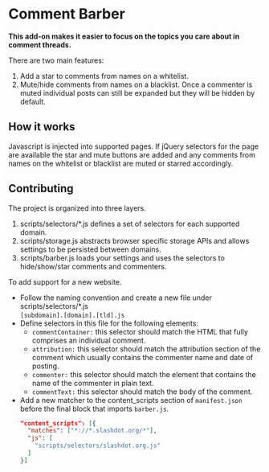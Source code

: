 # Comment Barber
**This add-on makes it easier to focus on the topics you care about in comment threads.**

There are two main features:

1) Add a star to comments from names on a whitelist.
2) Mute/hide comments from names on a blacklist. Once a commenter is muted individual posts can still be expanded but they will be hidden by default.

## How it works

Javascript is injected into supported pages. If jQuery selectors for the page are available the star and mute buttons are added and any comments from names on the whitelist or blacklist are muted or starred accordingly.

## Contributing

The project is organized into three layers.

1) scripts/selectors/*.js defines a set of selectors for each supported domain.
2) scripts/storage.js abstracts browser specific storage APIs and allows settings to be persisted between domains.
3) scripts/barber.js loads your settings and uses the selectors to hide/show/star comments and commenters.

To add support for a new website.
* Follow the naming convention and create a new file under scripts/selectors/*.js  
`[subdomain].[domain].[tld].js`
* Define selectors in this file for the following elements:
  * `commentContainer:` this selector should match the HTML that fully comprises an individual comment.
  * `attribution:` this selector should match the attribution section of the comment which usually contains the commenter name and date of posting.
  * `commenter:` this selector should match the element that contains the name of the commenter in plain text.
  * `commentText:` this selector should match the body of the comment.
* Add a new matcher to the content_scripts section of `manifest.json` before the final block that imports `barber.js`.   
  ```json
  "content_scripts": [{
    "matches": ["*://*.slashdot.org/*"],
    "js": [
      "scripts/selectors/slashdot.org.js"
    ]
  }]
  ```
